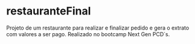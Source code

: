 # restauranteFinal
Projeto de um restaurante para realizar e finalizar pedido e gera o extrato com valores a ser pago. Realizado no bootcamp Next Gen PCD´s.

